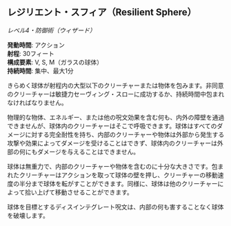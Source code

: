 ## レジリエント・スフィア（Resilient Sphere）
*レベル4・防御術（ウィザード）*

**発動時間**: アクション  
**射程**: 30フィート  
**構成要素**: V, S, M（ガラスの球体）  
**持続時間**: 集中、最大1分

きらめく球体が射程内の大型以下のクリーチャーまたは物体を包みます。非同意のクリーチャーは敏捷力セーヴィング・スローに成功するか、持続時間中包まれなければなりません。

物理的な物体、エネルギー、または他の呪文効果を含む何も、内外の障壁を通過できませんが、球体内のクリーチャーはそこで呼吸できます。球体はすべてのダメージに対する完全耐性を持ち、内部のクリーチャーや物体は外部から発生する攻撃や効果によってダメージを受けることはできず、球体内のクリーチャーは外部の何にもダメージを与えることはできません。

球体は無重力で、内部のクリーチャーや物体を含むのに十分な大きさです。包まれたクリーチャーはアクションを取って球体の壁を押し、クリーチャーの移動速度の半分まで球体を転がすことができます。同様に、球体は他のクリーチャーによって拾い上げて移動させることができます。

球体を目標とするディスインテグレート呪文は、内部の何も害することなく球体を破壊します。
